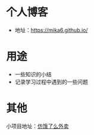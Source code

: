 # 个人博客
- 地址：https://mika6.github.io/

# 用途
- 一些知识的小结
- 记录学习过程中遇到的一些问题

# 其他
小项目地址：[仿饿了么外卖](http://47.99.74.164:9000)
